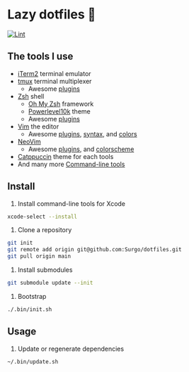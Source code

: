 # Lazy dotfiles 🐾

[![Lint](https://github.com/Surgo/dotfiles/actions/workflows/lint_commit.yml/badge.svg)](https://github.com/Surgo/dotfiles/actions/workflows/lint_commit.yml)

## The tools I use

- [iTerm2](https://iterm2.com/) terminal emulator
- [tmux](https://tmux.github.io/) terminal multiplexer
  - Awesome [plugins](https://github.com/Surgo/dotfiles/tree/main/.config/tmux/plugins)
- [Zsh](https://www.zsh.org/) shell
  - [Oh My Zsh](https://ohmyz.sh/) framework
  - [Powerlevel10k](https://github.com/romkatv/powerlevel10k) theme
  - Awesome [plugins](https://github.com/Surgo/dotfiles/tree/main/.config/zsh/custom/plugins)
- [Vim](https://www.vim.org/) the editor
  - Awesome [plugins](https://github.com/Surgo/dotfiles/tree/main/.vim/pack/plugins/start),
    [syntax](https://github.com/Surgo/dotfiles/tree/main/.vim/pack/syntax/opt),
    and [colors](https://github.com/Surgo/dotfiles/tree/main/.vim/pack/colors/start)
- [NeoVim](https://neovim.io/)
  - Awesome [plugins](https://github.com/Surgo/dotfiles/tree/main/.config/nvim/pack/plugins/start/), and [colorscheme](https://github.com/Surgo/dotfiles/tree/main/.config/nvim/pack/colorscheme/start/)
- [Catppuccin](https://catppuccin.com/) theme for each tools
- And many more [Command-line tools](https://github.com/Surgo/dotfiles/blob/main/.Brewfile)

## Install

1. Install command-line tools for Xcode

  ```sh
  xcode-select --install
  ```

1. Clone a repository

  ```sh
  git init
  git remote add origin git@github.com:Surgo/dotfiles.git
  git pull origin main
  ```

1. Install submodules

  ```sh
  git submodule update --init
  ```

1. Bootstrap

  ```sh
  ./.bin/init.sh
  ```

## Usage

1. Update or regenerate dependencies

  ```sh
  ~/.bin/update.sh
  ```

